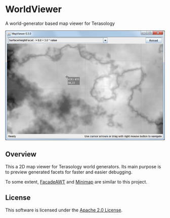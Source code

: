 WorldViewer
=========

A world-generator based map viewer for Terasology

![image1](images/2014-10-27_version0-3-0.png "Screenshot of surface height facet rendering of PerlinFacetedWorld")


Overview
-----------

This a 2D map viewer for Terasology world generators. Its main purpose is to preview generated facets for faster and easier debugging.

To some extent, [FacadeAWT](https://github.com/MovingBlocks/FacadeAWT) and [Minimap](https://github.com/Terasology/minimap) are similar to this project. 


License
-------------

This software is licensed under the [Apache 2.0 License](http://www.apache.org/licenses/LICENSE-2.0.html).
